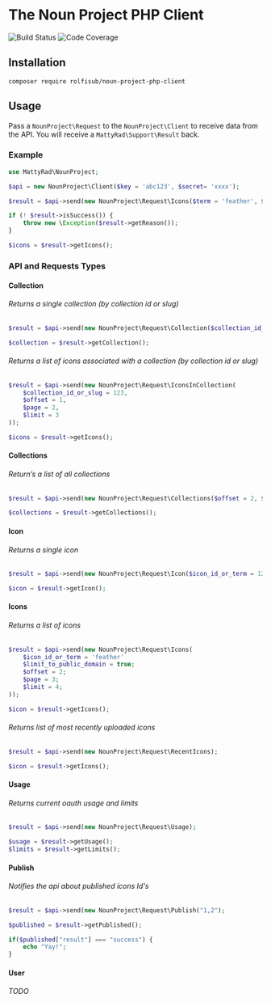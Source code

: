 # The Noun Project PHP Client

![Build Status](https://api.travis-ci.org/MattyRad/noun-project-php-client.png?branch=master) ![Code Coverage](https://img.shields.io/codecov/c/github/mattyrad/noun-project-php-client.svg)

## Installation

`composer require rolfisub/noun-project-php-client`

## Usage

Pass a `NounProject\Request` to the `NounProject\Client` to receive data from the API. You will receive a `MattyRad\Support\Result` back.

### Example

```php
use MattyRad\NounProject;

$api = new NounProject\Client($key = 'abc123', $secret= 'xxxx');

$result = $api->send(new NounProject\Request\Icons($term = 'feather', $public_domain = true));

if (! $result->isSuccess()) {
    throw new \Exception($result->getReason());
}

$icons = $result->getIcons();
```

### API and Requests Types

#### Collection

###### Returns a single collection (by collection id or slug)

```php
$result = $api->send(new NounProject\Request\Collection($collection_id_or_slug = 123));

$collection = $result->getCollection();
```

###### Returns a list of icons associated with a collection (by collection id or slug)

```php
$result = $api->send(new NounProject\Request\IconsInCollection(
    $collection_id_or_slug = 123,
    $offset = 1,
    $page = 2,
    $limit = 3
));

$icons = $result->getIcons();
```

#### Collections

###### Return’s a list of all collections

```php
$result = $api->send(new NounProject\Request\Collections($offset = 2, $page = 3, $limit = 1000));

$collections = $result->getCollections();
```

#### Icon

###### Returns a single icon

```php
$result = $api->send(new NounProject\Request\Icon($icon_id_or_term = 123));

$icon = $result->getIcon();
```

#### Icons

###### Returns a list of icons

```php
$result = $api->send(new NounProject\Request\Icons(
    $icon_id_or_term = 'feather'
    $limit_to_public_domain = true;
    $offset = 2;
    $page = 3;
    $limit = 4;
));

$icon = $result->getIcons();
```

###### Returns list of most recently uploaded icons

```php
$result = $api->send(new NounProject\Request\RecentIcons);

$icon = $result->getIcons();
```

#### Usage

###### Returns current oauth usage and limits

```php
$result = $api->send(new NounProject\Request\Usage);

$usage = $result->getUsage();
$limits = $result->getLimits();
```

#### Publish

###### Notifies the api about published icons Id's

```php
$result = $api->send(new NounProject\Request\Publish("1,2");

$published = $result->getPublished();

if($published["result"] === "success") {
    echo "Yay!";
}
```

#### User

###### TODO
